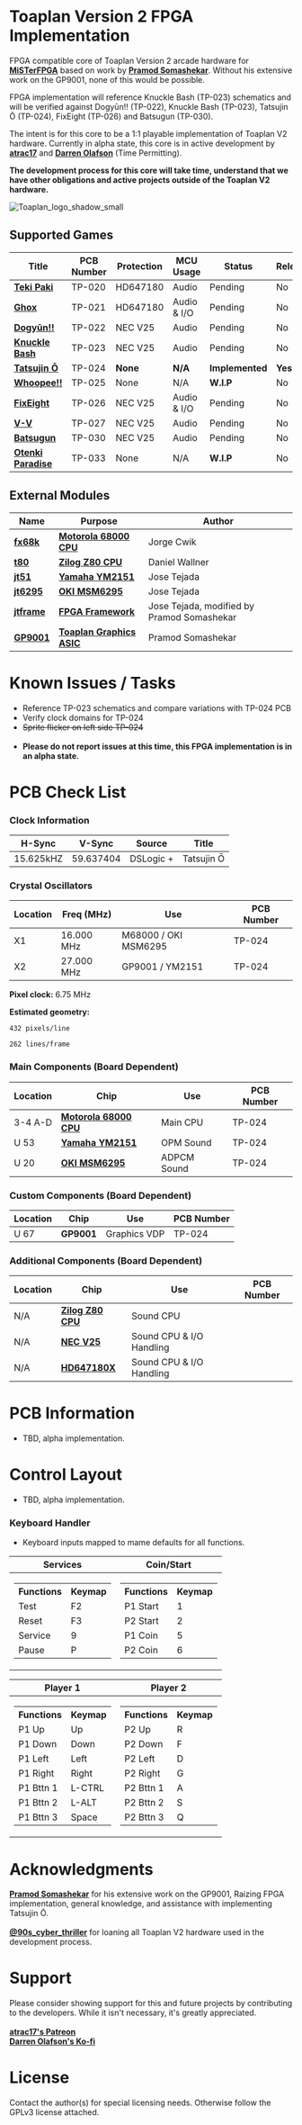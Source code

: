 # Toaplan Version 2 FPGA Implementation

FPGA compatible core of Toaplan Version 2 arcade hardware for [**MiSTerFPGA**](https://github.com/MiSTer-devel/Main_MiSTer/wiki) based on work by [**Pramod Somashekar**](https://github.com/MiSTer-devel/Arcade-Raizing_MiSTer). Without his extensive work on the GP9001, none of this would be possible.

FPGA implementation will reference Knuckle Bash (TP-023) schematics and will be verified against Dogyūn!! (TP-022), Knuckle Bash (TP-023), Tatsujin Ō (TP-024), FixEight (TP-026) and Batsugun (TP-030).

The intent is for this core to be a 1:1 playable implementation of Toaplan V2 hardware. Currently in alpha state, this core is in active development by [**atrac17**](https://github.com/atrac17) and [**Darren Olafson**](https://twitter.com/Darren__O) (Time Permitting).

**The development process for this core will take time, understand that we have other obligations and active projects outside of the Toaplan V2 hardware.**

![Toaplan_logo_shadow_small](https://user-images.githubusercontent.com/32810066/151543842-5f7380a4-9b29-472d-bc03-8cc04a579cf2.png)

## Supported Games

| Title | PCB Number | Protection | MCU Usage | Status  | Released |
|-------|------------|------------|-----------|---------|----------|
| [**Teki Paki**](https://en.wikipedia.org/wiki/Teki_Paki)                             | TP-020 | HD647180 | Audio       | Pending         | No      |
| [**Ghox**](https://en.wikipedia.org/wiki/Ghox)                                       | TP-021 | HD647180 | Audio & I/O | Pending         | No      |
| [**Dogyūn!!**](https://en.wikipedia.org/wiki/Dogyuun)                                | TP-022 | NEC V25  | Audio       | Pending         | No      |
| [**Knuckle Bash**](https://en.wikipedia.org/wiki/Knuckle_Bash)                       | TP-023 | NEC V25  | Audio       | Pending         | No      |
| [**Tatsujin Ō**](https://en.wikipedia.org/wiki/Truxton_II)                           | TP-024 | **None** | **N/A**     | **Implemented** | **Yes** |
| [**Whoopee!!**](https://en.wikipedia.org/wiki/Pipi_%26_Bibi's)                       | TP-025 | None     | N/A         | **W.I.P**       | No      |
| [**FixEight**](https://en.wikipedia.org/wiki/FixEight)                               | TP-026 | NEC V25  | Audio & I/O | Pending         | No      |
| [**V-V**](https://en.wikipedia.org/wiki/Grind_Stormer)                               | TP-027 | NEC V25  | Audio       | Pending         | No      |
| [**Batsugun**](https://en.wikipedia.org/wiki/Batsugun)                               | TP-030 | NEC V25  | Audio       | Pending         | No      |
| [**Otenki Paradise**](https://en.wikipedia.org/wiki/Snow_Bros._2:_With_New_Elves)    | TP-033 | None     | N/A         | **W.I.P**       | No      |

## External Modules

|Name| Purpose | Author |
|----|---------|--------|
| [**fx68k**](https://github.com/ijor/fx68k)                    | [**Motorola 68000 CPU**](https://en.wikipedia.org/wiki/Motorola_68000)       | Jorge Cwik                                 |
| [**t80**](https://opencores.org/projects/t80)                 | [**Zilog Z80 CPU**](https://en.wikipedia.org/wiki/Zilog_Z80)                 | Daniel Wallner                             |
| [**jt51**](https://github.com/jotego/jt51)                    | [**Yamaha YM2151**](https://en.wikipedia.org/wiki/Yamaha_YM2151)             | Jose Tejada                                |
| [**jt6295**](https://github.com/jotego/jt6295)                | [**OKI MSM6295**](https://dtsheet.com/doc/957023/oki-m6295)                  | Jose Tejada                                |
| [**jtframe**](https://github.com/jotego/jtframe)              | [**FPGA Framework**](https://github.com/jotego/jtframe)                      | Jose Tejada, modified by Pramod Somashekar |
| [**GP9001**](https://gamerepair.info/parts/77_toaplan_gp9001) | [**Toaplan Graphics ASIC**](https://gamerepair.info/parts/77_toaplan_gp9001) | Pramod Somashekar                          |

# Known Issues / Tasks

- Reference TP-023 schematics and compare variations with TP-024 PCB  
- Verify clock domains for TP-024  
- ~~Sprite flicker on left side TP-024~~  <br><br>
- **Please do not report issues at this time, this FPGA implementation is in an alpha state.**  

# PCB Check List

### Clock Information

H-Sync | V-Sync | Source | Title |
-------|--------|--------|-------|
15.625kHZ | 59.637404 | DSLogic + | Tatsujin Ō |

### Crystal Oscillators

Location | Freq (MHz) | Use   | PCB Number     |
---------|------------|-------|----------------|
 X1      | 16.000 MHz | M68000 / OKI MSM6295   | TP-024 |
 X2      | 27.000 MHz | GP9001 / YM2151        | TP-024 |

**Pixel clock:** 6.75 MHz

**Estimated geometry:**

    432 pixels/line  
  
    262 lines/frame  

### Main Components (Board Dependent)

Location | Chip | Use | PCB Number |
---------|------|-----|-----|
3-4 A-D | [**Motorola 68000 CPU**](https://en.wikipedia.org/wiki/Motorola_68000)     | Main CPU    | TP-024 |
U 53    | [**Yamaha YM2151**](https://en.wikipedia.org/wiki/Yamaha_YM2151)           | OPM Sound   | TP-024 |
U 20    | [**OKI MSM6295**](https://dtsheet.com/doc/957023/oki-m6295)                | ADPCM Sound | TP-024 |

### Custom Components (Board Dependent)

Location | Chip | Use | PCB Number |
---------|------|-----|-----|
U 67     | **GP9001** | Graphics VDP | TP-024 |

### Additional Components (Board Dependent)

Location | Chip | Use | PCB Number |
---------|------|-----|-----|
N/A | [**Zilog Z80 CPU**](https://en.wikipedia.org/wiki/Zilog_Z80)           | Sound CPU |
N/A | [**NEC V25**](https://en.wikipedia.org/wiki/NEC_V25)                   | Sound CPU & I/O Handling |
N/A | [**HD647180X**](https://en.wikipedia.org/wiki/Zilog_Z180)              | Sound CPU & I/O Handling |

# PCB Information

- TBD, alpha implementation.

# Control Layout

- TBD, alpha implementation.

### Keyboard Handler

- Keyboard inputs mapped to mame defaults for all functions.

|Services|Coin/Start|
|--|--|
|<table> <tr><th>Functions</th><th>Keymap</th></tr><tr><td>Test</td><td>F2</td></tr><tr><td>Reset</td><td>F3</td></tr><tr><td>Service</td><td>9</td></tr><tr><td>Pause</td><td>P</td></tr> </table> | <table><tr><th>Functions</th><th>Keymap</th><tr><tr><td>P1 Start</td><td>1</td></tr><tr><td>P2 Start</td><td>2</td></tr><tr><td>P1 Coin</td><td>5</td></tr><tr><td>P2 Coin</td><td>6</td></tr> </table>|

|Player 1|Player 2|
|--|--|
|<table> <tr><th>Functions</th><th>Keymap</th></tr><tr><td>P1 Up</td><td>Up</td></tr><tr><td>P1 Down</td><td>Down</td></tr><tr><td>P1 Left</td><td>Left</td></tr><tr><td>P1 Right</td><td>Right</td></tr><tr><td>P1 Bttn 1</td><td>L-CTRL</td></tr><tr><td>P1 Bttn 2</td><td>L-ALT</td></tr><tr><td>P1 Bttn 3</td><td>Space</td></tr> </table> | <table> <tr><th>Functions</th><th>Keymap</th></tr><tr><td>P2 Up</td><td>R</td></tr><tr><td>P2 Down</td><td>F</td></tr><tr><td>P2 Left</td><td>D</td></tr><tr><td>P2 Right</td><td>G</td></tr><tr><td>P2 Bttn 1</td><td>A</td></tr><tr><td>P2 Bttn 2</td><td>S</td></tr><tr><td>P2 Bttn 3</td><td>Q</td></tr> </table>|

# Acknowledgments

[**Pramod Somashekar**](https://github.com/MiSTer-devel/Arcade-Raizing_MiSTer) for his extensive work on the GP9001, Raizing FPGA implementation, general knowledge, and assistance with implementing Tatsujin Ō.<br><br>
[**@90s_cyber_thriller**](https://www.instagram.com/90s_cyber_thriller/) for loaning all Toaplan V2 hardware used in the development process.

# Support

Please consider showing support for this and future projects by contributing to the developers. While it isn't necessary, it's greatly appreciated.<br><br>
[**atrac17's Patreon**](https://www.patreon.com/atrac17)<br>
[**Darren Olafson's Ko-fi**](https://ko-fi.com/darreno)

# License

Contact the author(s) for special licensing needs. Otherwise follow the GPLv3 license attached.
